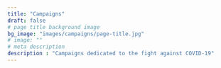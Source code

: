 ```yaml
---
title: "Campaigns"
draft: false
# page title background image
bg_image: "images/campaigns/page-title.jpg"
# image: ""
# meta description
description : "Campaigns dedicated to the fight against COVID-19"
---
```

